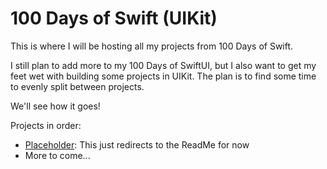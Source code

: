 # 100 Days of Swift (UIKit)

This is where I will be hosting all my projects from 100 Days of Swift.

I still plan to add more to my 100 Days of SwiftUI, but I also want to get my feet wet with building some projects in UIKit.
The plan is to find some time to evenly split between projects.

We'll see how it goes!

Projects in order:
* [Placeholder](https://github.com/ihuettel/100Days-UIKit/blob/main/README.md): This just redirects to the ReadMe for now
* More to come...

